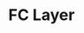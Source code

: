 ---
title: "FC Layer"
layout: single
categories: Components_of_NN
permalink: /theory_of_dl/components_of_nn/fc_layer
---